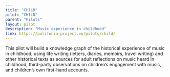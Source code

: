 ```yaml
---
title: "CHILD"
pilot: "CHILD"
parent: "Pilots"
layout: pilot
description: "Music experience in childhood"
link: https://polifonia-project.eu/pilots/child/
--- 
```

This pilot will build a knowledge graph of the historical experience of music in childhood, using life writing (letters, diaries, memoirs, travel writing) and other historical texts as sources for adult reflections on music heard in childhood, third-party observations on children’s engagement with music, and children’s own first-hand accounts. 